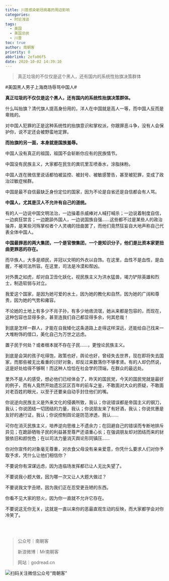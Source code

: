 ```yaml
---
title: 川普感染新冠病毒的周边影响
categories:
  - 时论浅谈
tags:
  - 美国
  - 美国总统
  - 川普
toc: true
author: 南朝客
priority: 0
abbrlink: 2efa06f5
date: 2020-10-02 14:39:10
---
```


> 真正垃圾的不仅仅是这个黑人，还有国内的系统性抬旗决策群体

<!-- more -->

\#美国黑人男子上海商场辱骂中国人# 



**真正垃圾的不仅仅是这个黑人，还有国内的系统性抬旗决策群体。**



什么叫抬旗？清代旗人提高身份用的，洋人在中国就是高人一等，而中国人反而是卑贱的。



对中国人犯罪的正是这种系统性的抬旗意识和掌权派，你跟罪恶斗争，没有人会保护你，说不定还会被野蛮地定罪。



**而抬旗的另一面，本身就是国族羞辱。**



中国人没有真正的祖国，祖国不会斩断你应有的民族情节。



中国没有民族主义，大家都在民生的粪坑里互喷香水，涂脂抹粉。



中国人连在微信里说话都怕被监控、被封号、被敏感警告，甚至被犯罪，变成了政治过敏症候群。



中国是最不自信最缺乏身份定位的国家，因为不论是自省还是自信都会有人骂。



**中国人，尤其是汉人不允许有自己的道统。**



有的人一边说中国文明法治，一边操着杀威棒对人喊打喊杀；一边说着制度自信，一边疯狂禁言；一边跪舔外国人，一边说国族自强……这些都不过是某些人的政治操弄，是某些河殇掌权者个人灵魂的扭曲罢了，而他们竟然狂妄自大地声称自己代表全体中国人。



**中国最罪恶的两大集团，一个是官僚集团，一个是知识分子，他们是比资本家更扭曲更罪恶的存在。**



而华族人，大多是顺民，并冠以文明的外衣以自饰。在这里，血性不是血性，是血腥，不被司法所容。在这里，司法是冷漠和帮凶。



对外畏之如虎，却对自卫丑化妖化，视民族主义为洪水猛兽，竭力铲除英雄和烈士，制造软弱与对立。



我爱这个国家，是因为她可爱的水土，因为她的教化和自然，因为她的广阔和尊贵，因为她的气势和雍容。



不论她的土地上有多少不肖子孙，有多少地痞流氓，她从来都是包容的，而现在，这种包容也显得多余，甚至连我们自己都显得多余，何其悲哉！



到底是怎样一群人，才能在自我矮化这条道路上走得这样深远，还能给自己找来一大堆粉饰的借口，美化自己为万世之远虑。



置子民于何处？或者根本就不存在子民……，更惶论民族主义。



到底是会哭的孩子吃得饱，政策也好，舆论也好，曾经失去世界，现在即将失去国家，而那些被无比看重的讨好对象，却反过来数落你不够孝贤。有的人却仍然说，这是好处给得不够啊！而这种人恰恰在社会学的顶端，在群众的最远处。



里外不是人的感受，想必他们已经体会了，昨天的国民党，今天的国民党就是最好的例子，而有人竟然开始遗忘区区百年的前车之鉴，不敢面对大众的质疑，不敢面对老百姓的眼光，以至于还要亲自动手封住他们的嘴。



你说逆向民族主义是外来文化的侵袭所致，我认；你说错误都是帝国主义的钢刀，我认；你说团结一切团结的力量，我认；你说朋友来了有好酒，我认；你说优惠是友好的通行证，我认；你说控制舆论是防范渗透，我认……



可你在消灭民族主义，培养逆向思维上不遗余力；在回避自己的错误而专断地排斥异见；在跪舔牺牲子民的利益甚至尊严还语重心长；在强调朋友却对团结而来的豺狼依旧和颜悦色；在以司法力量消灭舆论形同镇压……



你对你宣传的对象毫无尊重，对衣食父母没有亲亲爱意，你凭什么要求人们对你予取予求，凭什么让他们相信你？



不要说你有深谋远虑，因为连临场发挥都已让人无比失望了。



不要说我小题大做，因为哪一次又让人大题大做过？



不要说我文字丑陋，因为我们正在忍受更丑陋的东西。



你看不见大家的怒火，因为你一直就不允许它存在。



不要说这无你无关，这就是一直以来你的恶最直观生动的反映，而大家都学会对你冷笑了。

<br>

<br>

> 公众号｜南朝客
>
> 新浪微博｜Mr南朝客
>
> 网站｜godread.cn



![扫码关注微信公众号“南朝客”](http://write.godread.cn/permanent/wxsearch-nck.jpg)